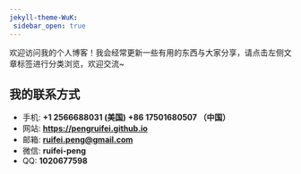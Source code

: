 ```yaml
---
jekyll-theme-WuK:
 sidebar_open: true
---
```

欢迎访问我的个人博客！我会经常更新一些有用的东西与大家分享，请点击左侧文章标签进行分类浏览，欢迎交流~
<!-- slide -->
## 我的联系方式
- 手机: **+1 2566688031 (美国)** **+86 17501680507 （中国）**
- 网站: **<https://pengruifei.github.io>**
- 邮箱: **[ruifei.peng@gmail.com](mailto:ruifei.peng@gmail.com)**
- 微信: **ruifei-peng**
- QQ: **1020677598**
